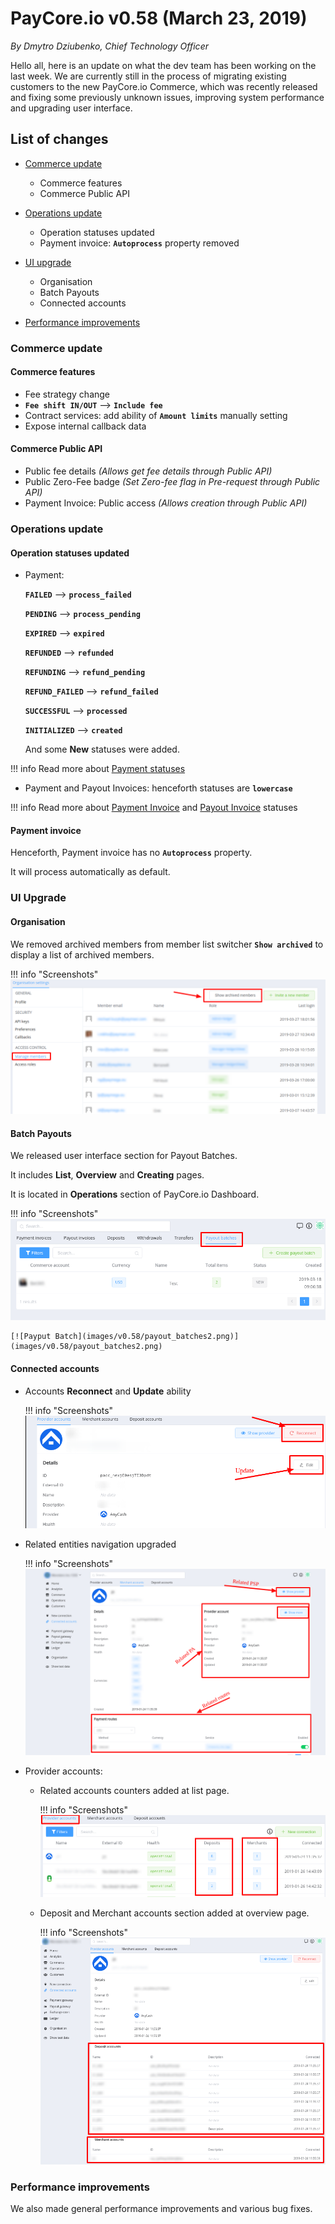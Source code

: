 # **PayCore.io v0.58 (March 23, 2019)**

*By Dmytro Dziubenko, Chief Technology Officer*

Hello all, here is an update on what the dev team has been working on the last week. We are currently still in the process of migrating existing customers to the new  PayCore.io Commerce, which was recently released and fixing some previously unknown issues, improving system performance and upgrading user interface.

## List of changes
   
- [Commerce update](#commerce-update)
  
    - Commerce features
    - Commerce Public API
    
- [Operations update](#operations-update)
   
    - Operation statuses updated 
    - Payment invoice: **`Autoprocess`** property removed

- [UI upgrade](#ui-upgrade)
    
    - Organisation
    - Batch Payouts
    - Connected accounts

- [Performance improvements](#performance-improvements)

### Commerce update

#### Commerce features 

- Fee strategy change
- **`Fee shift IN/OUT`** —> **`Include fee`**</li>
- Contract services: add ability of **`Amount limits`** manually setting
- Expose internal callback data

#### Commerce Public API

- Public fee details _(Allows get fee details through Public API)_
- Public Zero-Fee badge _(Set Zero-fee flag in Pre-request through Public API)_
- Payment Invoice: Public access _(Allows creation through Public API)_

### Operations update

#### Operation statuses updated 

- Payment:

  **`FAILED`** --> **`process_failed`**

  **`PENDING`** --> **`process_pending`**

  **`EXPIRED`** --> **`expired`**

  **`REFUNDED`** --> **`refunded`**

  **`REFUNDING`** --> **`refund_pending`**

  **`REFUND_FAILED`** --> **`refund_failed`**

  **`SUCCESSFUL`** --> **`processed`**

  **`INITIALIZED`** --> **`created`**

  And some **New** statuses were added.

!!! info
    Read more about  [Payment statuses](/products/payment-gateway/payment-request-workflow/#status-list)

- Payment and Payout Invoices: henceforth statuses are **`lowercase`**

!!! info
    Read more about  [Payment Invoice](/products/payment-gateway/payment-workflow/#status-list) and [Payout Invoice](/products/payout-gateway/payout-workflow/) statuses

#### Payment invoice 

Henceforth, Payment invoice has no **`Autoprocess`** property.

It will process automatically as default.

### UI Upgrade

#### Organisation

We removed archived members from member list switcher **`Show archived`** to display a list of archived members.

!!! info "Screenshots"
    [![Archived](images/v0.58/org_archived.png)](images/v0.58/org_archived.png)

#### Batch Payouts

We released user interface section for Payout Batches. 

It includes **List**, **Overview** and **Creating** pages. 

It is located in **Operations** section of PayCore.io Dashboard.
  
!!! info "Screenshots"
    [![Payput Batch](images/v0.58/payout_batches1.png)](images/v0.58/payout_batches1.png)

    [![Payput Batch](images/v0.58/payout_batches2.png)](images/v0.58/payout_batches2.png)

#### Connected accounts

- Accounts <b>Reconnect</b> and <b>Update</b> ability
    
    !!! info "Screenshots"
        [![Connected accounts](images/v0.58/conn_acc_reconnect.png)](images/v0.58/conn_acc_reconnect.png)

- Related entities navigation upgraded
    
    !!! info "Screenshots"
        [![Connected accounts](images/v0.58/conn_acc_nav.png)](images/v0.58/conn_acc_nav.png)

- Provider accounts: 
    - Related accounts counters added at list page. 
      
        !!! info "Screenshots"
            [![Connected accounts](images/v0.58/provider_accounts1.png)](images/v0.58/provider_accounts1.png)

    - Deposit and Merchant accounts section added at overview page.
      
        !!! info "Screenshots"
            [![Connected accounts](images/v0.58/provider_accounts2.png)](images/v0.58/provider_accounts2.png)

### Performance improvements

We also made general performance improvements and various bug fixes.
